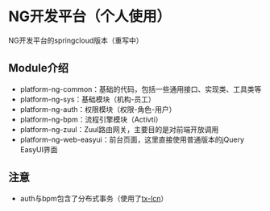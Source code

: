 NG开发平台（个人使用）
======
NG开发平台的springcloud版本（重写中）

## Module介绍
* platform-ng-common：基础的代码，包括一些通用接口、实现类、工具类等
* platform-ng-sys：基础模块（机构-员工）
* platform-ng-auth：权限模块（权限-角色-用户）
* platform-ng-bpm：流程引擎模块（Activti）
* platform-ng-zuul：Zuul路由网关，主要目的是对前端开放调用
* platform-ng-web-easyui：前台页面，这里直接使用普通版本的jQuery EasyUI界面

## 注意
* auth与bpm包含了分布式事务（使用了[tx-lcn](https://github.com/codingapi/tx-lcn/)）
